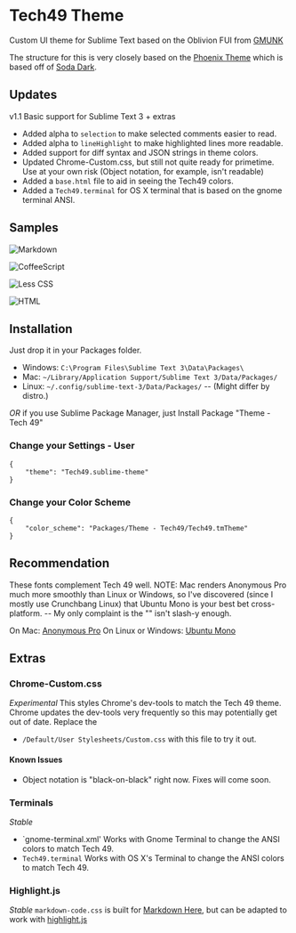 # Tech49 Theme

Custom UI theme for Sublime Text based on the Oblivion FUI from [GMUNK](http://work.gmunk.com/OBLIVION-GFX)

The structure for this is very closely based on the [Phoenix Theme](https://github.com/netatoo/phoenix-theme) which is based off of [Soda Dark](https://github.com/buymeasoda/soda-theme).

## Updates
v1.1 Basic support for Sublime Text 3 + extras

- Added alpha to `selection` to make selected comments easier to read.
- Added alpha to `lineHighlight` to make highlighted lines more
  readable.
- Added support for diff syntax and JSON strings in theme colors.
- Updated Chrome-Custom.css, but still not quite ready for primetime.
  Use at your own risk (Object notation, for example, isn't readable)
- Added a `base.html` file to aid in seeing the Tech49 colors.
- Added a `Tech49.terminal` for OS X terminal that is based on the gnome terminal ANSI.

## Samples

![Markdown](http://oliverseal.github.io/tech49-theme/screenshots/markdown.png)

![CoffeeScript](http://oliverseal.github.io/tech49-theme/screenshots/coffeescript.png)

![Less CSS](http://oliverseal.github.io/tech49-theme/screenshots/less.png)

![HTML](http://oliverseal.github.io/tech49-theme/screenshots/html.png)


## Installation

Just drop it in your Packages folder. 
- Windows: `C:\Program Files\Sublime Text 3\Data\Packages\`
- Mac: `~/Library/Application Support/Sublime Text 3/Data/Packages/`
- Linux: `~/.config/sublime-text-3/Data/Packages/` -- (Might differ by distro.)

_OR_ if you use Sublime Package Manager, just Install Package "Theme - Tech 49"

### Change your Settings - User 

    {
        "theme": "Tech49.sublime-theme"
    }

### Change your Color Scheme

    {
        "color_scheme": "Packages/Theme - Tech49/Tech49.tmTheme"
    }

## Recommendation

These fonts complement Tech 49 well. NOTE: Mac renders Anonymous Pro much more smoothly
than Linux or Windows, so I've discovered (since I mostly use Crunchbang Linux) that
Ubuntu Mono is your best bet cross-platform. -- My only complaint is the "\" isn't 
slash-y enough.

On Mac:
[Anonymous Pro](http://www.marksimonson.com/fonts/view/anonymous-pro)
On Linux or Windows:
[Ubuntu Mono](http://font.ubuntu.com/)



## Extras

### Chrome-Custom.css
_Experimental_
This styles Chrome's dev-tools to match the Tech 49 theme. Chrome updates the dev-tools
very frequently so this may potentially get out of date.
Replace the 
- `/Default/User Stylesheets/Custom.css` with this file to try it out.

#### Known Issues
- Object notation is "black-on-black" right now. Fixes will come soon.

### Terminals
_Stable_
- `gnome-terminal.xml' Works with Gnome Terminal to change the ANSI colors to match Tech 49.
- `Tech49.terminal` Works with OS X's Terminal to change the ANSI colors to match Tech 49.


### Highlight.js
_Stable_
`markdown-code.css` is built for [Markdown Here](http://markdown-here.com/), but can 
be adapted to work with [highlight.js](http://softwaremaniacs.org/soft/highlight/en/)